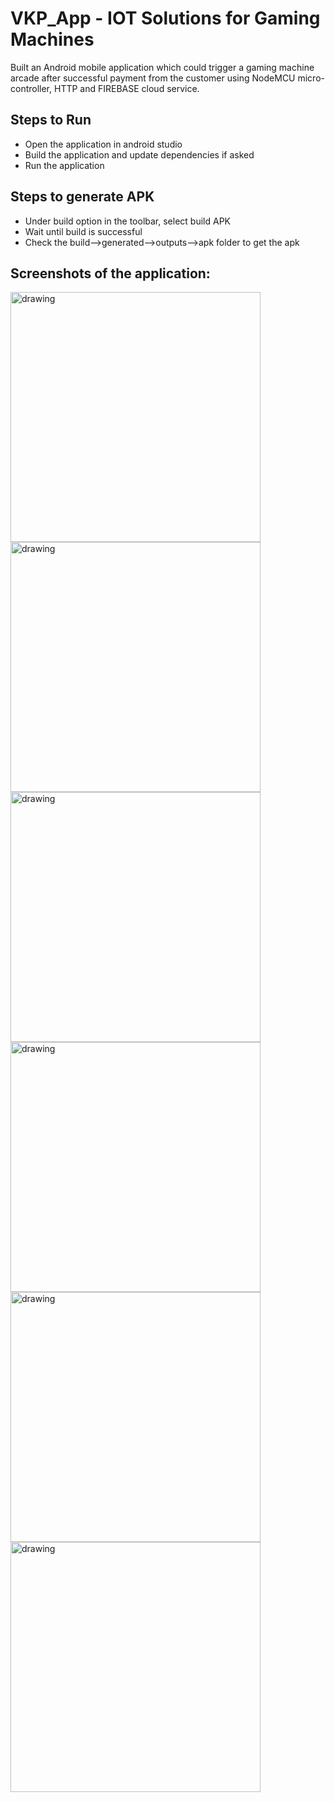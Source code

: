# VKP_App - IOT Solutions for Gaming Machines
Built an Android mobile application which could trigger a gaming machine arcade after successful payment from the customer using NodeMCU micro-controller, HTTP and FIREBASE cloud service.

## Steps to Run

* Open the application in android studio
* Build the application and update dependencies if asked
* Run the application

## Steps to generate APK

* Under build option in the toolbar, select build APK
* Wait until build is successful
* Check the build-->generated-->outputs-->apk folder to get the apk

## Screenshots of the application:
<img src="https://github.com/nishchaljs/VKP_App/blob/master/VKP_Screenshots/Screenshot_20200803-001114.jpg" alt="drawing" width="400"/>
<img src="https://github.com/nishchaljs/VKP_App/blob/master/VKP_Screenshots/Screenshot_20200803-000944.jpg" alt="drawing" width="400"/>
<img src="https://github.com/nishchaljs/VKP_App/blob/master/VKP_Screenshots/Screenshot_20200803-001027.jpg" alt="drawing" width="400"/>
<img src="https://github.com/nishchaljs/VKP_App/blob/master/VKP_Screenshots/Screenshot_20200803-001021.jpg" alt="drawing" width="400"/>
<img src="https://github.com/nishchaljs/VKP_App/blob/master/VKP_Screenshots/Screenshot_20200803-001039.jpg" alt="drawing" width="400"/>
<img src="https://github.com/nishchaljs/VKP_App/blob/master/VKP_Screenshots/Screenshot_20200803-001045.jpg" alt="drawing" width="400"/>
